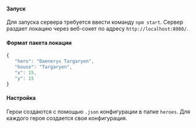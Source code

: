 #### Запуск

Для запуска сервера требуется ввести команду `npm start`. 
Сервер раздает локацию через веб-сокет по адресу `http://localhost:8080/`. 

#### Формат пакета локации

```js
{
   "hero": "Daenerys Targaryen",
   "house": "Targaryen",
   "x": 15,
   "y": 15
}
```

#### Настройка
Герои создаются с помощью `.json` конфигурации в папке `heroes`. Для каждого героя создается своя конфигурация. 
